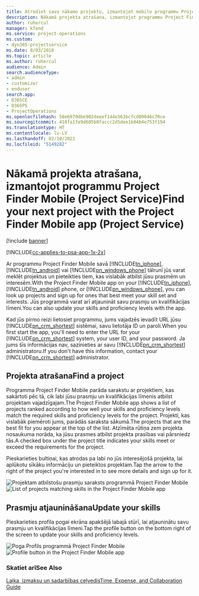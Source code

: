 ```yaml
---
title: Atrodiet savu nākamo projektu, izmantojot mobilo programmu Project Finder Mobile
description: Nākamā projekta atrašana, izmantojot programmu Project Finder Mobile programmai Project Service
author: ruhercul
manager: kfend
ms.service: project-operations
ms.custom:
- dyn365-projectservice
ms.date: 8/03/2018
ms.topic: article
ms.author: ruhercul
audience: Admin
search.audienceType:
- admin
- customizer
- enduser
search.app:
- D365CE
- D365PS
- ProjectOperations
ms.openlocfilehash: 58e6970dbe902deeef144e563bcfcd09046c70ce
ms.sourcegitcommit: 418fa1fe9d605b8faccc2d5dee1b04b4e753f194
ms.translationtype: HT
ms.contentlocale: lv-LV
ms.lasthandoff: 02/10/2021
ms.locfileid: "5149282"
---
```

# <a name="find-your-next-project-with-the-project-finder-mobile-app-project-service"></a><span data-ttu-id="d49c1-103">Nākamā projekta atrašana, izmantojot programmu Project Finder Mobile (Project Service)</span><span class="sxs-lookup"><span data-stu-id="d49c1-103">Find your next project with the Project Finder Mobile app (Project Service)</span></span>

[!include [banner](../includes/psa-now-project-operations.md)]

[!INCLUDE[cc-applies-to-psa-app-1x-2x](../includes/cc-applies-to-psa-app-1x-2x.md)]

<span data-ttu-id="d49c1-104">Ar programmu Project Finder Mobile savā [!INCLUDE[tn_iphone](../includes/tn-iphone.md)], [!INCLUDE[tn_android](../includes/tn-android.md)] vai [!INCLUDE[pn_windows_phone](../includes/pn-windows-phone.md)] tālrunī jūs varat meklēt projektus un pieteikties tiem, kas vislabāk atbilst jūsu prasmēm un interesēm.</span><span class="sxs-lookup"><span data-stu-id="d49c1-104">With the Project Finder Mobile app on your [!INCLUDE[tn_iphone](../includes/tn-iphone.md)], [!INCLUDE[tn_android](../includes/tn-android.md)] phone, or [!INCLUDE[pn_windows_phone](../includes/pn-windows-phone.md)], you can look up projects and sign up for ones that best meet your skill set and interests.</span></span> <span data-ttu-id="d49c1-105">Jūs programmā varat arī atjaunināt savu prasmju un kvalifikācijas līmeni.</span><span class="sxs-lookup"><span data-stu-id="d49c1-105">You can also update your skills and proficiency levels with the app.</span></span>  
  
 <span data-ttu-id="d49c1-106">Kad jūs pirmo reizi lietosiet programmu, jums vajadzēs ievadīt URL jūsu [!INCLUDE[pn_crm_shortest](../includes/pn-crm-shortest.md)] sistēmai, savu lietotāja ID un paroli.</span><span class="sxs-lookup"><span data-stu-id="d49c1-106">When you first start the app, you'll need to enter the URL for your [!INCLUDE[pn_crm_shortest](../includes/pn-crm-shortest.md)] system, your user ID, and your password.</span></span> <span data-ttu-id="d49c1-107">Ja jums šīs informācijas nav, sazinieties ar savu [!INCLUDE[pn_crm_shortest](../includes/pn-crm-shortest.md)] administratoru.</span><span class="sxs-lookup"><span data-stu-id="d49c1-107">If you don't have this information,  contact your [!INCLUDE[pn_crm_shortest](../includes/pn-crm-shortest.md)] administrator.</span></span>  
  
## <a name="find-a-project"></a><span data-ttu-id="d49c1-108">Projekta atrašana</span><span class="sxs-lookup"><span data-stu-id="d49c1-108">Find a project</span></span>  
 <span data-ttu-id="d49c1-109">Programma Project Finder Mobile parāda sarakstu ar projektiem, kas sakārtoti pēc tā, cik labi jūsu prasmju un kvalifikācijas līmenis atbilst projektam vajadzīgajam.</span><span class="sxs-lookup"><span data-stu-id="d49c1-109">The Project Finder Mobile app shows a list of projects ranked according to how well your skills and proficiency levels match the required skills and proficiency levels for the project.</span></span> <span data-ttu-id="d49c1-110">Projekti, kas vislabāk piemēroti jums, parādās saraksta sākumā.</span><span class="sxs-lookup"><span data-stu-id="d49c1-110">The projects that are the best fit for you appear at the top of the list.</span></span> <span data-ttu-id="d49c1-111">Atzīmēta rūtiņa zem projekta nosaukuma norāda, ka jūsu prasmes atbilst projekta prasības vai pārsniedz tās.</span><span class="sxs-lookup"><span data-stu-id="d49c1-111">A checked box under the project title indicates your skills meet or exceed the requirements for the project.</span></span>  
  
 <span data-ttu-id="d49c1-112">Pieskarieties bultiņai, kas atrodas pa labi no jūs interesējošā projekta, lai aplūkotu sīkāku informāciju un pieteiktos projektam.</span><span class="sxs-lookup"><span data-stu-id="d49c1-112">Tap the arrow to the right of the project you're interested in to see more details and sign up for it.</span></span>  
  
 <span data-ttu-id="d49c1-113">![Projektam atbilstošu prasmju saraksts programmā Project Finder Mobile](../psa/media/project-service-project-finder-list.png "Projektam atbilstošu prasmju saraksts programmā Project Finder Mobile")</span><span class="sxs-lookup"><span data-stu-id="d49c1-113">![List of projects matching skills in the Project Finder Mobile app](../psa/media/project-service-project-finder-list.png "List of projects matching skills in the Project Finder Mobile app")</span></span>  
  
## <a name="update-your-skills"></a><span data-ttu-id="d49c1-114">Prasmju atjaunināšana</span><span class="sxs-lookup"><span data-stu-id="d49c1-114">Update your skills</span></span>  
 <span data-ttu-id="d49c1-115">Pieskarieties profila pogai ekrāna apakšējā labajā stūrī, lai atjauninātu savu prasmju un kvalifikācijas līmeni.</span><span class="sxs-lookup"><span data-stu-id="d49c1-115">Tap the profile button on the bottom right of the screen to update your skills and proficiency levels.</span></span>  
  
 <span data-ttu-id="d49c1-116">![Poga Profils programmā Project Finder Mobile](../psa/media/project-service-project-finder-profile.png "Poga Profils programmā Project Finder Mobile")</span><span class="sxs-lookup"><span data-stu-id="d49c1-116">![Profile button in the Project Finder Mobile app](../psa/media/project-service-project-finder-profile.png "Profile button in the Project Finder Mobile app")</span></span>  
  
### <a name="see-also"></a><span data-ttu-id="d49c1-117">Skatiet arī</span><span class="sxs-lookup"><span data-stu-id="d49c1-117">See Also</span></span>  
 [<span data-ttu-id="d49c1-118">Laika, izmaksu un sadarbības ceļvedis</span><span class="sxs-lookup"><span data-stu-id="d49c1-118">Time, Expense, and Collaboration Guide</span></span>](../psa/time-expense-collaboration-guide.md)
